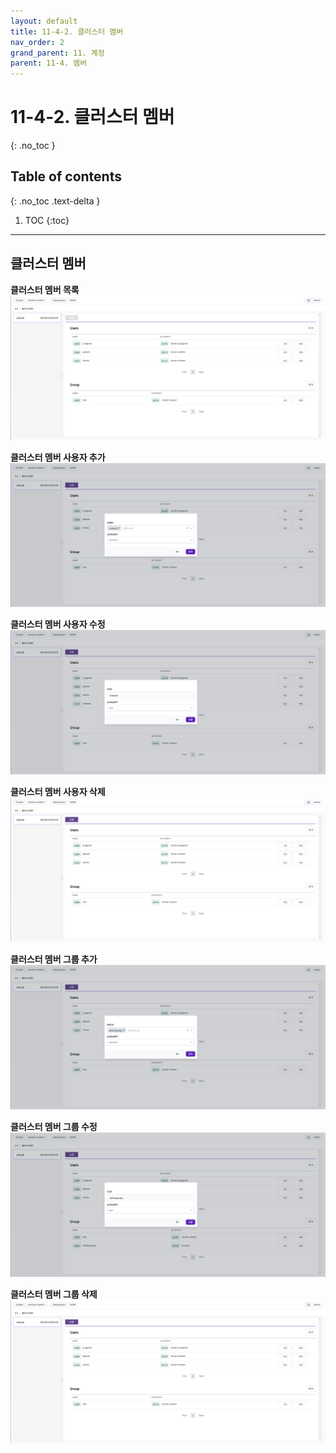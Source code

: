 ```yaml
---
layout: default
title: 11-4-2. 클러스터 멤버
nav_order: 2
grand_parent: 11. 계정
parent: 11-4. 멤버
---
```


# 11-4-2. 클러스터 멤버
{: .no_toc }

## Table of contents
{: .no_toc .text-delta }

1. TOC
{:toc}

---

## 클러스터 멤버

**클러스터 멤버 목록**
![11_cluster_member_list.png](/assets/images/auth/11_cluster_member_list.png)

**클러스터 멤버 사용자 추가**
![11_cluster_member_create.png](/assets/images/auth/11_cluster_member_create.png)

**클러스터 멤버 사용자 수정**
![11_cluster_member_update.png](/assets/images/auth/11_cluster_member_update.png)

**클러스터 멤버 사용자 삭제**
![11_cluster_member_delete.png](/assets/images/auth/11_cluster_member_delete.png)

**클러스터 멤버 그룹 추가**
![11_cluster_group_create.png](/assets/images/auth/11_cluster_group_create.png)

**클러스터 멤버 그룹 수정**
![11_cluster_group_update.png](/assets/images/auth/11_cluster_group_update.png)

**클러스터 멤버 그룹 삭제**
![11_cluster_group_delete.png](/assets/images/auth/11_cluster_group_delete.png)
